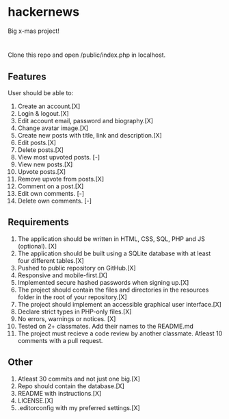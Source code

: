 # hackernews

Big x-mas project!

#

Clone this repo and open /public/index.php in localhost.

## Features

User should be able to:

1. Create an account.[X]
2. Login & logout.[X]
3. Edit account email, password and biography.[X]
4. Change avatar image.[X]
5. Create new posts with title, link and description.[X]
6. Edit posts.[X]
7. Delete posts.[X]
8. View most upvoted posts. [-]
9. View new posts.[X]
10. Upvote posts.[X]
11. Remove upvote from posts.[X]
12. Comment on a post.[X]
13. Edit own comments. [-]
14. Delete own comments. [-]

## Requirements

1. The application should be written in HTML, CSS, SQL, PHP and JS (optional). [X]
2. The application should be built using a SQLite database with at least four different tables.[X]
3. Pushed to public repository on GitHub.[X]
4. Responsive and mobile-first.[X]
5. Implemented secure hashed passwords when signing up.[X]
6. The project should contain the files and directories in the resources folder in the root of your repository.[X]
7. The project should implement an accessible graphical user interface.[X]
8. Declare strict types in PHP-only files.[X]
9. No errors, warnings or notices. [X]
10. Tested on 2+ classmates. Add their names to the README.md
11. The project must recieve a code review by another classmate. Atleast 10 comments with a pull request.

## Other

1. Atleast 30 commits and not just one big.[X]
2. Repo should contain the database.[X]
3. README with instructions.[X]
4. LICENSE.[X]
5. .editorconfig with my preferred settings.[X]
